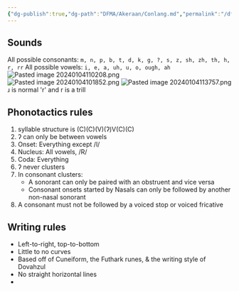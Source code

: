 ```yaml
---
{"dg-publish":true,"dg-path":"DFMA/Akeraan/Conlang.md","permalink":"/dfma/akeraan/conlang/"}
---
```


## Sounds
All possible consonants: 
`m, n, p, b, t, d, k, g, ?, s, z, sh, zh, th, h, r, rr`
All possible vowels: 
`i, e, a, uh, u, o, ough, ah`
![Pasted image 20240104110208.png](/img/user/Media/Pasted%20image%2020240104110208.png)
![Pasted image 20240104101852.png](/img/user/Media/Pasted%20image%2020240104101852.png)
![Pasted image 20240104113757.png](/img/user/Media/Pasted%20image%2020240104113757.png)
ɹ is normal 'r' and r is a trill

## Phonotactics rules
1. syllable structure is (C)(C)(V)(ʔ)V(C)(C)
2. ʔ can only be between vowels
3. Onset: Everything except /l/
4. Nucleus: All vowels, /R/
5. Coda: Everything 
6. ʔ never clusters
7. In consonant clusters:
	- A sonorant can only be paired with an obstruent and vice versa
	- Consonant onsets started by Nasals can only be followed by another non-nasal sonorant
8. A consonant must not be followed by a voiced stop or voiced fricative


## Writing rules
- Left-to-right, top-to-bottom
- Little to no curves 
- Based off of Cuneiform, the Futhark runes, & the writing style of Dovahzul
- No straight horizontal lines
- 